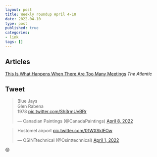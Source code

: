 ```yaml
---
layout: post
title: Weekly roundup April 4-10
date: 2022-04-10
type: post
published: true
categories:
- link
tags: []
---
```


## Articles

[This Is What Happens When There Are Too Many Meetings](https://www.theatlantic.com/newsletters/archive/2022/04/triple-peak-day-work-from-home/629457/ "This Is What Happens When There Are Too Many Meetings. By Derek Thompson") *The Atlantic*

## Tweet

<blockquote class="twitter-tweet"><p lang="fi" dir="ltr">Blue Jays<br>Glen Rabena<br>1978 <a href="https://t.co/Sh3rmUvBRr">pic.twitter.com/Sh3rmUvBRr</a></p>&mdash; Canadian Paintings (@CanadaPaintings) <a href="https://twitter.com/CanadaPaintings/status/1512463529185619973?ref_src=twsrc%5Etfw">April 8, 2022</a></blockquote> <script async src="https://platform.twitter.com/widgets.js" charset="utf-8"></script>

<blockquote class="twitter-tweet"><p lang="en" dir="ltr">Hostomel airport <a href="https://t.co/01WXSkIEOw">pic.twitter.com/01WXSkIEOw</a></p>&mdash; OSINTtechnical (@Osinttechnical) <a href="https://twitter.com/Osinttechnical/status/1510034475299835916?ref_src=twsrc%5Etfw">April 1, 2022</a></blockquote> <script async src="https://platform.twitter.com/widgets.js" charset="utf-8"></script>

😢
